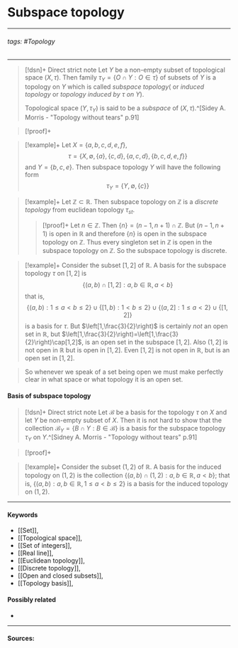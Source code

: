 # Subspace topology
***
###### tags: #Topology 
***
>[!dsn]+ Direct strict note
>Let $Y$ be a non-empty subset of topological space $(X,\tau)$. Then family $\tau_{Y}=\{O\cap Y:O\in\tau\}$ of subsets of $Y$ is a topology on $Y$ which is called *subspace topology*( or *induced topology* or *topology induced by $\tau$ on $Y$*).
>
>Topological space $(Y,\tau_{Y})$ is said to be a *subspace* of $(X,\tau)$.^[Sidey A. Morris - "Topology without tears" p.91]

>[!proof]+
>

>[!example]+ 
>Let $X=\{a,b,c,d,e,f\}$,
>$$\tau=\{X,\emptyset,\{a\},\{c,d\},\{a,c,d\},\{b,c,d,e,f\} \}$$
>and $Y=\{b,c,e\}$. Then subspace topology $Y$ will have the following form
>$$\tau_{Y}=\{Y,\emptyset,\{c\}\}$$

>[!example]+
>Let $\mathbb{Z}\subset\mathbb{R}$. Then subspace topology on $\mathbb{Z}$ is a *discrete topology* from euclidean topology $\tau_{st}$.
>>[!proof]+
>>Let $n\in\mathbb{Z}$. Then $\{n\}=(n-1,n+1)\cap\mathbb{Z}$. But $(n-1,n+1)$ is open in $\mathbb{R}$ and therefore $\{n\}$ is open in the subspace topology on $\mathbb{Z}$. Thus every singleton set in $\mathbb{Z}$ is open in the subspace topology on $\mathbb{Z}$. So the subspace topology is discrete.

>[!example]+
>Consider the subset $[1,2]$ of $\mathbb{R}$. A basis for the subspace topology $\tau$ on $[1,2]$ is
>$$\{(a,b)\cap[1,2]:a,b\in\mathbb{R},a<b\}$$
>that is,
>$$\{(a,b):1\le a<b\le2\}\cup\{[1,b):1<b\le2\}\cup\{(a,2]:1\le a<2\}\cup\{[1,2]\}$$
>is a basis for $\tau$.
>But $\left[1,\frac{3}{2}\right)$ is certainly *not* an open set in $\mathbb{R}$, but $\left[1,\frac{3}{2}\right)=\left[1,\frac{3}{2}\right)\cap[1,2]$, is an open set in the subspace $[1,2]$.
>Also $(1,2]$ is not open in $\mathbb{R}$ but is open in $[1,2]$. Even $[1,2]$ is not open in $\mathbb{R}$, but is an open set in $[1,2]$.

>So whenever we speak of a set being open we must make perfectly clear in what space or what topology it is an open set.

#### Basis of subspace topology
>[!dsn]+ Direct strict note
>Let $\mathcal{B}$ be a basis for the topology $\tau$ on $X$ and let $Y$ be non-empty subset of $X$. Then it is not hard to show that the collection $\mathcal{B}_{Y}=\{B\cap Y:B\in\mathcal{B}\}$ is a basis for the subspace topology $\tau_{Y}$ on $Y$.^[Sidney A. Morris - "Topology without tears" p.91]

>[!proof]+
>

>[!example]+
>Consider the subset $(1,2)$ of $\mathbb{R}$. A basis for the induced topology on $(1,2)$ is the collection $\{(a,b)\cap(1,2):a,b\in\mathbb{R},a<b\}$; that is, $\{(a,b):a,b\in\mathbb{R},1\le a<b\le2\}$ is a basis for the induced topology on $(1,2)$.
***
#### Keywords
- [[Set]],
- [[Topological space]],
- [[Set of integers]],
- [[Real line]],
- [[Euclidean topology]],
- [[Discrete topology]],
- [[Open and closed subsets]],
- [[Topology basis]],
#### Possibly related
- 
***
#### Sources: